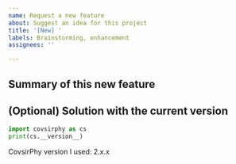 ```yaml
---
name: Request a new feature
about: Suggest an idea for this project
title: '[New] '
labels: Brainstorming, enhancement
assignees: ''

---
```


## Summary of this new feature

## (Optional) Solution with the current version

```Python
import covsirphy as cs
print(cs.__version__)

```

CovsirPhy version I used: 2.x.x
